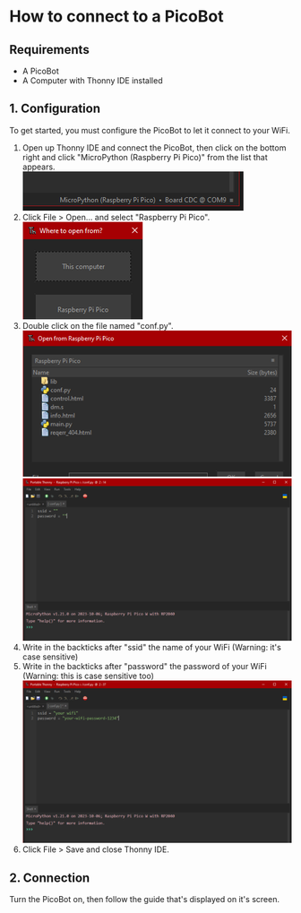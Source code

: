 # How to connect to a PicoBot
## Requirements
- A PicoBot
- A Computer with Thonny IDE installed

## 1. Configuration
To get started, you must configure the PicoBot to let it connect to your WiFi.
1. Open up Thonny IDE and connect the PicoBot, then click on the bottom right and click "MicroPython (Raspberry Pi Pico)" from the list that appears.  
![](./img/1.png)
2. Click File > Open... and select "Raspberry Pi Pico".  
![](./img/2.png)
3. Double click on the file named "conf.py".  
![](./img/3.png)  
![](./img/4.png)
4. Write in the backticks after "ssid" the name of your WiFi (Warning: it's case sensitive)
5. Write in the backticks after "password" the password of your WiFi (Warning: this is case sensitive too)  
![](./img/5.png)
6. Click File > Save and close Thonny IDE.
## 2. Connection
Turn the PicoBot on, then follow the guide that's displayed on it's screen.